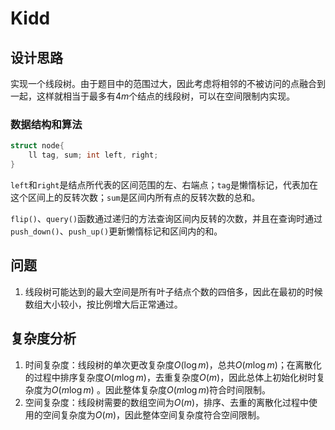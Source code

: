 # Kidd

## 设计思路

实现一个线段树。由于题目中的范围过大，因此考虑将相邻的不被访问的点融合到一起，这样就相当于最多有$4m$个结点的线段树，可以在空间限制内实现。

### 数据结构和算法

```c++
struct node{
    ll tag, sum; int left, right;
}
```

`left`和`right`是结点所代表的区间范围的左、右端点；`tag`是懒惰标记，代表加在这个区间上的反转次数；`sum`是区间内所有点的反转次数的总和。

`flip()`、`query()`函数通过递归的方法查询区间内反转的次数，并且在查询时通过`push_down()`、`push_up()`更新懒惰标记和区间内的和。

## 问题

1. 线段树可能达到的最大空间是所有叶子结点个数的四倍多，因此在最初的时候数组大小较小，按比例增大后正常通过。

## 复杂度分析

1. 时间复杂度：线段树的单次更改复杂度$O(\log m)$，总共$O(m\log m)$；在离散化的过程中排序复杂度$O(m\log m)$，去重复杂度$O(m)$，因此总体上初始化树时复杂度为$O(m\log m)$ 。因此整体复杂度$O(m\log m)$符合时间限制。
2. 空间复杂度：线段树需要的数组空间为$O(m)$，排序、去重的离散化过程中使用的空间复杂度为$O(m)$，因此整体空间复杂度符合空间限制。

